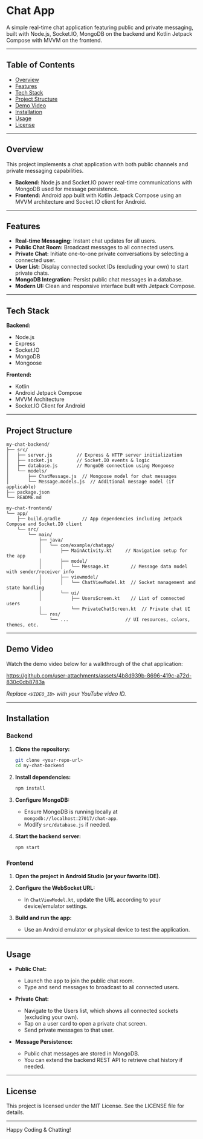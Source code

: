 # Chat App

A simple real-time chat application featuring public and private messaging, built with Node.js, Socket.IO, MongoDB on the backend and Kotlin Jetpack Compose with MVVM on the frontend.

---

## Table of Contents

- [Overview](#overview)
- [Features](#features)
- [Tech Stack](#tech-stack)
- [Project Structure](#project-structure)
- [Demo Video](#demo-video)
- [Installation](#installation)
- [Usage](#usage)
- [License](#license)

---

## Overview

This project implements a chat application with both public channels and private messaging capabilities.  
- **Backend:** Node.js and Socket.IO power real-time communications with MongoDB used for message persistence.  
- **Frontend:** Android app built with Kotlin Jetpack Compose using an MVVM architecture and Socket.IO client for Android.

---

## Features

- **Real-time Messaging:** Instant chat updates for all users.
- **Public Chat Room:** Broadcast messages to all connected users.
- **Private Chat:** Initiate one-to-one private conversations by selecting a connected user.
- **User List:** Display connected socket IDs (excluding your own) to start private chats.
- **MongoDB Integration:** Persist public chat messages in a database.
- **Modern UI:** Clean and responsive interface built with Jetpack Compose.

---

## Tech Stack

**Backend:**
- Node.js
- Express
- Socket.IO
- MongoDB
- Mongoose

**Frontend:**
- Kotlin
- Android Jetpack Compose
- MVVM Architecture
- Socket.IO Client for Android

---

## Project Structure

```
my-chat-backend/
├── src/
│   ├── server.js         // Express & HTTP server initialization
│   ├── socket.js         // Socket.IO events & logic
│   ├── database.js       // MongoDB connection using Mongoose
│   └── models/
│       ├── ChatMessage.js  // Mongoose model for chat messages
│       └── Message.models.js  // Additional message model (if applicable)
├── package.json
└── README.md

my-chat-frontend/
└── app/
    ├── build.gradle        // App dependencies including Jetpack Compose and Socket.IO client
    └── src/
        └── main/
            ├── java/
            │   └── com/example/chatapp/
            │       ├── MainActivity.kt     // Navigation setup for the app
            │       ├── model/
            │       │   └── Message.kt        // Message data model with sender/receiver info
            │       ├── viewmodel/
            │       │   └── ChatViewModel.kt  // Socket management and state handling
            │       └── ui/
            │           ├── UsersScreen.kt    // List of connected users
            │           └── PrivateChatScreen.kt  // Private chat UI
            └── res/
                └── ...                     // UI resources, colors, themes, etc.
```

---

## Demo Video

Watch the demo video below for a walkthrough of the chat application:

https://github.com/user-attachments/assets/4b8d939b-8696-419c-a72d-830c0db8783a

*Replace `<VIDEO_ID>` with your YouTube video ID.*

---

## Installation

### Backend

1. **Clone the repository:**

   ```sh
   git clone <your-repo-url>
   cd my-chat-backend
   ```

2. **Install dependencies:**

   ```sh
   npm install
   ```

3. **Configure MongoDB:**
   - Ensure MongoDB is running locally at `mongodb://localhost:27017/chat-app`.
   - Modify `src/database.js` if needed.

4. **Start the backend server:**

   ```sh
   npm start
   ```

### Frontend

1. **Open the project in Android Studio (or your favorite IDE).**

2. **Configure the WebSocket URL:**
   - In `ChatViewModel.kt`, update the URL according to your device/emulator settings.
  
3. **Build and run the app:**
   - Use an Android emulator or physical device to test the application.

---

## Usage

- **Public Chat:**
  - Launch the app to join the public chat room.
  - Type and send messages to broadcast to all connected users.

- **Private Chat:**
  - Navigate to the Users list, which shows all connected sockets (excluding your own).
  - Tap on a user card to open a private chat screen.
  - Send private messages to that user.

- **Message Persistence:**
  - Public chat messages are stored in MongoDB.
  - You can extend the backend REST API to retrieve chat history if needed.

---

## License

This project is licensed under the MIT License. See the LICENSE file for details.

---

Happy Coding & Chatting!
```
